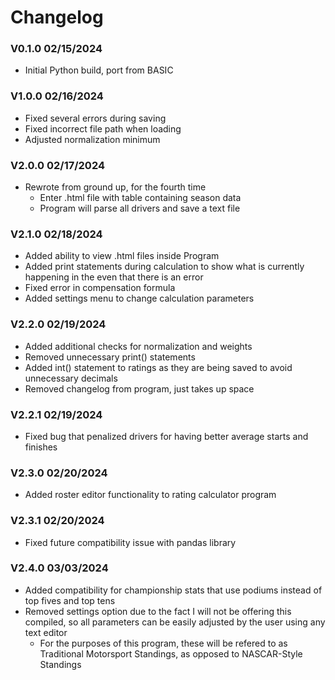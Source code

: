 # Changelog

### V0.1.0 02/15/2024

- Initial Python build, port from BASIC

### V1.0.0 02/16/2024

- Fixed several errors during saving
- Fixed incorrect file path when loading
- Adjusted normalization minimum

### V2.0.0 02/17/2024

- Rewrote from ground up, for the fourth time
	- Enter .html file with table containing season data
	- Program will parse all drivers and save a text file

### V2.1.0 02/18/2024

- Added ability to view .html files inside Program
- Added print statements during calculation to show what is currently happening in the even that there is an error
- Fixed error in compensation formula
- Added settings menu to change calculation parameters

### V2.2.0 02/19/2024

- Added additional checks for normalization and weights
- Removed unnecessary print() statements
- Added int() statement to ratings as they are being saved to avoid unnecessary decimals
- Removed changelog from program, just takes up space

### V2.2.1 02/19/2024

- Fixed bug that penalized drivers for having better average starts and finishes

### V2.3.0 02/20/2024

- Added roster editor functionality to rating calculator program

### V2.3.1 02/20/2024

- Fixed future compatibility issue with pandas library

### V2.4.0 03/03/2024

- Added compatibility for championship stats that use podiums instead of top fives and top tens
- Removed settings option due to the fact I will not be offering this compiled, so all parameters can be easily adjusted by the user using any text editor
	- For the purposes of this program, these will be refered to as Traditional Motorsport Standings, as opposed to NASCAR-Style Standings